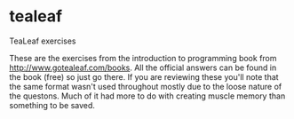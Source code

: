 tealeaf
=======

TeaLeaf exercises

These are the exercises from the introduction to programming book from http://www.gotealeaf.com/books. All the official answers can be found in the book (free) so just go there. If you are reviewing these you'll note that the same format wasn't used throughout mostly due to the loose nature of the questons. Much of it had more to do with creating muscle memory than something to be saved.

